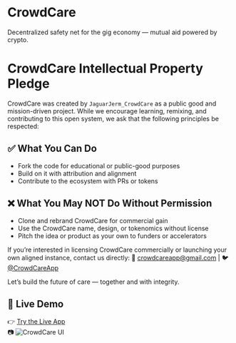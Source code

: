 # CrowdCare
Decentralized safety net for the gig economy — mutual aid powered by crypto.
# CrowdCare Intellectual Property Pledge

CrowdCare was created by `JaguarJerm_CrowdCare` as a public good and mission-driven project. While we encourage learning, remixing, and contributing to this open system, we ask that the following principles be respected:

## ✅ What You Can Do
- Fork the code for educational or public-good purposes
- Build on it with attribution and alignment
- Contribute to the ecosystem with PRs or tokens

## ❌ What You May NOT Do Without Permission
- Clone and rebrand CrowdCare for commercial gain
- Use the CrowdCare name, design, or tokenomics without license
- Pitch the idea or product as your own to funders or accelerators

If you’re interested in licensing CrowdCare commercially or launching your own aligned instance, contact us directly:
📧 crowdcareapp@gmail.com | 🐦 [@CrowdCareApp](https://twitter.com/CrowdCareApp)

Let’s build the future of care — together and with integrity.

## 🧪 Live Demo
👉 [Try the Live App](https://replit.com/@jeremyjagers/CrowdCareV3)  
📷 ![CrowdCare UI](https://via.placeholder.com/900x500.png?text=CrowdCare+App+UI+Placeholder)

